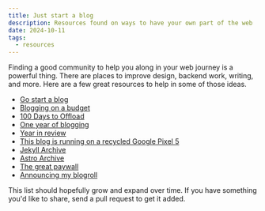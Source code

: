 ```yaml
---
title: Just start a blog
description: Resources found on ways to have your own part of the web
date: 2024-10-11
tags:
  - resources
---
```


Finding a good community to help you along in your web journey is a powerful thing. There are places to improve design, backend work, writing, and more. Here are a few great resources to help in some of those ideas.

- [Go start a blog](https://moddedbear.com/go-start-a-blog/)
- [Blogging on a budget](https://benjaminhollon.com/musings/blogging-on-a-budget/)
- [100 Days to Offload](https://100daystooffload.com/)
- [One year of blogging](https://82mhz.net/posts/2024/07/one-year-of-blogging/)
- [Year in review](https://claytonerrington.com/blog/year-in-review/)
- [This blog is running on a recycled Google Pixel 5](https://blog.ctms.me/posts/2024-08-29-running-this-blog-on-a-pixel-5/)
- [Jekyll Archive](https://www.stevefenton.co.uk/tag/jekyll/1/)
- [Astro Archive](https://www.stevefenton.co.uk/tag/astro/1/)
- [The great paywall](https://benjaminhollon.com/musings/the-great-paywall/)
- [Announcing my blogroll](https://benjaminhollon.com/musings/announcing-my-blogroll/)

This list should hopefully grow and expand over time. If you have something you'd like to share, send a pull request to get it added.
